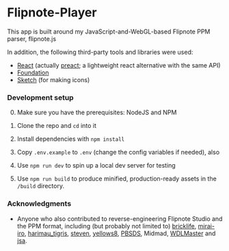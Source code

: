 # Flipnote-Player

This app is built around my JavaScript-and-WebGL-based Flipnote PPM parser,  flipnote.js

In addition, the following third-party tools and libraries were used:
* [React](https://reactjs.org/) (actually [preact](); a lightweight react alternative with the same API)
* [Foundation](https://foundation.zurb.com/)
* [Sketch](https://sketchapp.com/) (for making icons)

### Development setup

0) Make sure you have the prerequisites: NodeJS and NPM

1) Clone the repo and `cd` into it

2) Install dependencies with `npm install`

3) Copy `.env.example` to `.env` (change the config variables if needed), also 

4) Use `npm run dev` to spin up a local dev server for testing

5) Use `npm run build` to produce minified, production-ready assets in the `/build` directory.

### Acknowledgments

* Anyone who also contributed to reverse-engineering Flipnote Studio and the PPM format, including (but probably not limited to) [bricklife](http://ugomemo.g.hatena.ne.jp/bricklife/20090307/1236391313), [mirai-iro](http://mirai-iro.hatenablog.jp/entry/20090116/ugomemo_ppm), [harimau_tigris](http://ugomemo.g.hatena.ne.jp/harimau_tigris), [steven](http://www.dsibrew.org/wiki/User:Steven), [yellows8](https://twitter.com/ylws8), [PBSDS](https://github.com/pbsds), Midmad, [WDLMaster](https://hcs64.com/mboard/forum.php) and [jsa](https://github.com/thejsa). 